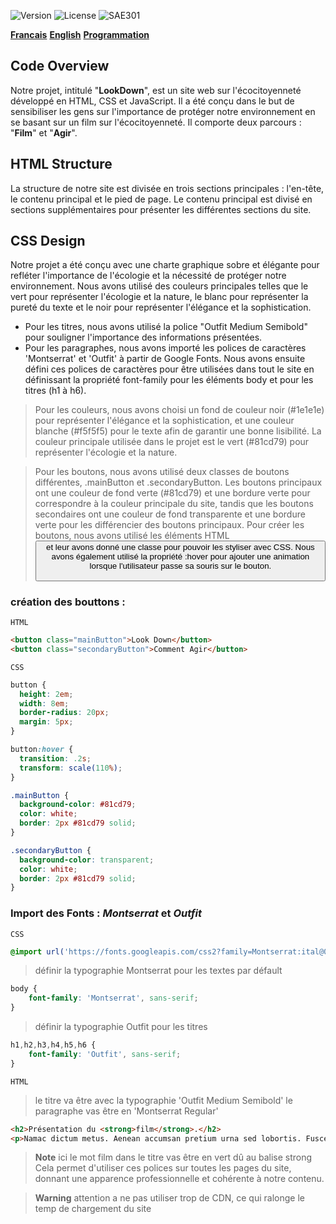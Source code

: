 ![Version](https://img.shields.io/badge/version-1.0.1-green.svg) 
![License](https://img.shields.io/badge/license-MIT-green.svg) 
![SAE301](https://img.shields.io/github/repo-size/M-U-C-K-A/SAE301)

[**Francais**](https://github.com/M-U-C-K-A/SAE301/blob/main/README.md)
[**English**](https://github.com/M-U-C-K-A/SAE301/blob/main/README.en.md)
[**Programmation**](https://github.com/M-U-C-K-A/SAE301/blob/main/DEV.md)

## Code Overview
Notre projet, intitulé "**LookDown**", est un site web sur l'écocitoyenneté développé en HTML, CSS et JavaScript. Il a été conçu dans le but de sensibiliser les gens sur l'importance de protéger notre environnement en se basant sur un film sur l'écocitoyenneté. Il comporte deux parcours : "**Film**" et "**Agir**".

## HTML Structure
La structure de notre site est divisée en trois sections principales : l'en-tête, le contenu principal et le pied de page. Le contenu principal est divisé en sections supplémentaires pour présenter les différentes sections du site.

## CSS Design
Notre projet a été conçu avec une charte graphique sobre et élégante pour refléter l'importance de l'écologie et la nécessité de protéger notre environnement. Nous avons utilisé des couleurs principales telles que le vert pour représenter l'écologie et la nature, le blanc pour représenter la pureté du texte et le noir pour représenter l'élégance et la sophistication.

- Pour les titres, nous avons utilisé la police "Outfit Medium Semibold" pour souligner l'importance des informations présentées. 
- Pour les paragraphes, nous avons importé les polices de caractères 'Montserrat' et 'Outfit' à partir de Google Fonts. Nous avons ensuite défini ces polices de caractères pour être utilisées dans tout le site en définissant la propriété font-family pour les éléments body et pour les titres (h1 à h6).

> Pour les couleurs, nous avons choisi un fond de couleur noir (#1e1e1e) pour représenter l'élégance et la sophistication, et une couleur blanche (#f5f5f5) pour le texte afin de garantir une bonne lisibilité. La couleur principale utilisée dans le projet est le vert (#81cd79) pour représenter l'écologie et la nature.

> Pour les boutons, nous avons utilisé deux classes de boutons différentes, .mainButton et .secondaryButton. Les boutons principaux ont une couleur de fond verte (#81cd79) et une bordure verte pour correspondre à la couleur principale du site, tandis que les boutons secondaires ont une couleur de fond transparente et une bordure verte pour les différencier des boutons principaux.
> Pour créer les boutons, nous avons utilisé les éléments HTML <button> et leur avons donné une classe pour pouvoir les styliser avec CSS. Nous avons également utilisé la propriété :hover pour ajouter une animation lorsque l'utilisateur passe sa souris sur le bouton.
  
### création des bouttons :  
  ``HTML``
  
```html
<button class="mainButton">Look Down</button>
<button class="secondaryButton">Comment Agir</button>
  ```
  
``CSS``
  
  ```css
button {
    height: 2em;
    width: 8em;
    border-radius: 20px;
    margin: 5px;
}

button:hover {
    transition: .2s;
    transform: scale(110%);
}

.mainButton {
    background-color: #81cd79;
    color: white;
    border: 2px #81cd79 solid;
}

.secondaryButton {
    background-color: transparent;
    color: white;
    border: 2px #81cd79 solid;
}
```
### Import des Fonts : *Montserrat* et *Outfit*
  
``CSS``  
  ```css
@import url('https://fonts.googleapis.com/css2?family=Montserrat:ital@0;1&family=Outfit:wght@500;600&display=swap');
  ```
> définir la typographie Montserrat pour les textes par défault
```css
body {
    font-family: 'Montserrat', sans-serif;
}
```
> définir la typographie Outfit pour les titres
```css
h1,h2,h3,h4,h5,h6 {
    font-family: 'Outfit', sans-serif;
}
```
``HTML``
> le titre va être avec la typographie 'Outfit Medium Semibold' 
  le paragraphe vas être en 'Montserrat Regular'
```html
<h2>Présentation du <strong>film</strong>.</h2>
<p>Namac dictum metus. Aenean accumsan pretium urna sed lobortis. Fusce blandit luctus blandit. Mauris a porttitor. Maecenas faucibus eu orci dignissim dignissim. Aliquam maximus suscipit nisi ac fringilla.</p>
  ```
> **Note**
> ici le mot film dans le titre vas être en vert dû au balise strong
> Cela permet d'utiliser ces polices sur toutes les pages du site, donnant une apparence professionnelle et cohérente à notre contenu.
  
> **Warning**
> attention a ne pas utiliser trop de CDN, ce qui ralonge le temp de chargement du site
